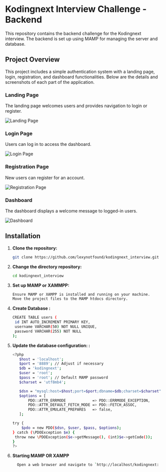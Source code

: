 # Kodingnext Interview Challenge - Backend

This repository contains the backend challenge for the Kodingnext interview. The backend is set up using MAMP for managing the server and database.

## Project Overview

This project includes a simple authentication system with a landing page, login, registration, and dashboard functionalities. Below are the details and screenshots of each part of the application.

### Landing Page

The landing page welcomes users and provides navigation to login or register.

![Landing Page](https://github.com/lexynotfound/kodingnext_interview/assets/36406297/1957ef9d-7b5f-472d-8960-f6d45b3762bb)

### Login Page

Users can log in to access the dashboard.

![Login Page](https://github.com/lexynotfound/kodingnext_interview/assets/36406297/3fc23bcb-5936-4c50-a349-2e1e6d4a2fab)

### Registration Page

New users can register for an account.

![Registration Page](https://github.com/lexynotfound/kodingnext_interview/assets/36406297/4c4a0351-8f89-4361-9393-7052c15c85bf)

### Dashboard

The dashboard displays a welcome message to logged-in users.

![Dashboard](https://github.com/lexynotfound/kodingnext_interview/assets/36406297/896075f9-cf21-4ece-b3c5-76c7c400de2c)

## Installation

1. **Clone the repository:**
   ```sh
   git clone https://github.com/lexynotfound/kodingnext_interview.git

2. **Change the directory repository:**
   ```sh
   cd kodingnext_interview

3. **Set up MAMP or XAMMPP:**
   ```sh
   Ensure MAMP or XAMPP is installed and running on your machine.
   Move the project files to the MAMP htdocs directory.

4. **Create Database :**
   ```sh
   CREATE TABLE users (
    id INT AUTO_INCREMENT PRIMARY KEY,
    username VARCHAR(50) NOT NULL UNIQUE,
    password VARCHAR(255) NOT NULL
   );

5. **Update the database configuration: :**
   ```sh
   <?php
      $host = 'localhost';
      $port = '8889'; // Adjust if necessary
      $db = 'kodingnext';
      $user = 'root';
      $pass = 'root'; // Default MAMP password
      $charset = 'utf8mb4';

      $dsn = "mysql:host=$host;port=$port;dbname=$db;charset=$charset";
      $options = [
          PDO::ATTR_ERRMODE            => PDO::ERRMODE_EXCEPTION,
          PDO::ATTR_DEFAULT_FETCH_MODE => PDO::FETCH_ASSOC,
          PDO::ATTR_EMULATE_PREPARES   => false,
      ];

   try {
       $pdo = new PDO($dsn, $user, $pass, $options);
   } catch (\PDOException $e) {
    throw new \PDOException($e->getMessage(), (int)$e->getCode());
   }
   ?>

7. **Starting MAMP OR XAMPP**
   ```sh
     Open a web browser and navigate to `http://localhost/kodingnext:


    
